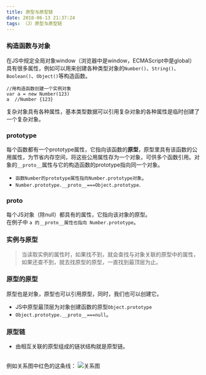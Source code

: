 ```yaml
---
title: 原型与原型链
date: 2018-06-13 21:37:24
tags: （J）原型与原型链
---
```

### 构造函数与对象
在JS中规定全局对象window（浏览器中是window，ECMAScript中是global）具有很多属性，例如可以用来创建各种类型对象的`Number()`、`String()`、`Boolean()`、`Object()`等构造函数。

	//用构造函数创建一个实例对象
	var a = new Number(123)
	a  //Number {123}
复杂对象具有各种属性，基本类型数据可以引用复杂对象的各种属性是临时创建了一个复杂对象。
### prototype
每个函数都有一个prototype属性，它指向该函数的**原型**，原型里具有该函数的公用属性，为节省内存空间，将这些公用属性存为一个对象，可供多个函数引用。对象的`__proto__`属性与它的构造函数的prototype指向同一个对象。

+ `函数Number的prototype属性指向Number.prototype对象`。
+ `Number.prototype.__proto__===Object.prototype`.

### __proto__
每个JS对象（除null）都具有的属性，它指向该对象的原型。<br>
在例子中 `a 的__proto__属性也指向 Number.prototype`。

### 实例与原型
>当读取实例的属性时，如果找不到，就会查找与对象关联的原型中的属性，如果还查不到，就去找原型的原型，一直找到最顶层为止。

### 原型的原型
原型也是对象，原型也可以引用原型，同时，我们也可以创建它。

+ JS中原型最顶层为对象创建函数的原型`Object.prototype`
+ `Object.prototype.__proto__===null`。

### 原型链
+ 由相互关联的原型组成的链状结构就是原型链。

<br>例如关系图中红色的这条线：
![关系图](http://p8rplhkt6.bkt.clouddn.com/18-6-13/73261713.jpg)